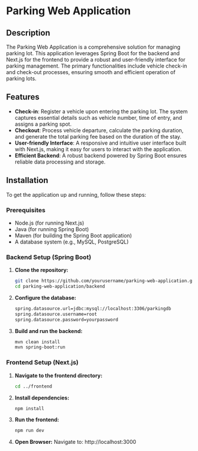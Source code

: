 # Parking Web Application

## Description

The Parking Web Application is a comprehensive solution for managing parking lot. This application leverages Spring Boot for the backend and Next.js for the frontend to provide a robust and user-friendly interface for parking management. The primary functionalities include vehicle check-in and check-out processes, ensuring smooth and efficient operation of parking lots.

## Features

- **Check-in**: Register a vehicle upon entering the parking lot. The system captures essential details such as vehicle number, time of entry, and assigns a parking spot.
- **Checkout**: Process vehicle departure, calculate the parking duration, and generate the total parking fee based on the duration of the stay.
- **User-friendly Interface**: A responsive and intuitive user interface built with Next.js, making it easy for users to interact with the application.
- **Efficient Backend**: A robust backend powered by Spring Boot ensures reliable data processing and storage.

## Installation

To get the application up and running, follow these steps:

### Prerequisites

- Node.js (for running Next.js)
- Java (for running Spring Boot)
- Maven (for building the Spring Boot application)
- A database system (e.g., MySQL, PostgreSQL)

### Backend Setup (Spring Boot)

1. **Clone the repository:**
   ```bash
   git clone https://github.com/yourusername/parking-web-application.git
   cd parking-web-application/backend
   ```
2. **Configure the database:**
   ```bash
   spring.datasource.url=jdbc:mysql://localhost:3306/parkingdb
   spring.datasource.username=root
   spring.datasource.password=yourpassword
   ```
3. **Build and run the backend:**
   ```bash
   mvn clean install
   mvn spring-boot:run
   ```

### Frontend Setup (Next.js)

1. **Navigate to the frontend directory:**
   ```bash
   cd ../frontend
   ```
   
2. **Install dependencies:**
   ```bash
   npm install
   ```
3. **Run the frontend:**
   ```bash
   npm run dev
   ```
3. **Open Browser:**
   Navigate to: http://localhost:3000
